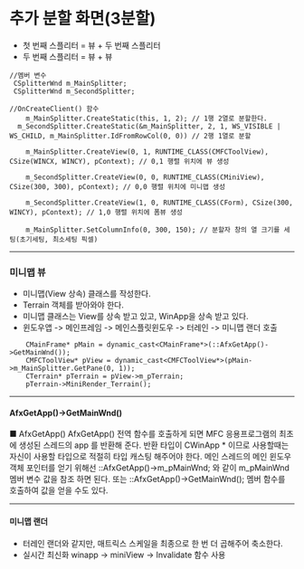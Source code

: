 # 추가 분할 화면(3분할)
- 첫 번째 스플리터 = 뷰 + 두 번째 스플리터
- 두 번째 스플리터 = 뷰 + 뷰
```
//멤버 변수
 CSplitterWnd m_MainSplitter;
 CSplitterWnd m_SecondSplitter;

//OnCreateClient() 함수
	m_MainSplitter.CreateStatic(this, 1, 2); // 1행 2열로 분할한다.
  m_SecondSplitter.CreateStatic(&m_MainSplitter, 2, 1, WS_VISIBLE | WS_CHILD, m_MainSplitter.IdFromRowCol(0, 0)) // 2행 1열로 분할
  
 	m_MainSplitter.CreateView(0, 1, RUNTIME_CLASS(CMFCToolView), CSize(WINCX, WINCY), pContext); // 0,1 행렬 위치에 뷰 생성
  
	m_SecondSplitter.CreateView(0, 0, RUNTIME_CLASS(CMiniView), CSize(300, 300), pContext); // 0,0 행렬 위치에 미니맵 생성

	m_SecondSplitter.CreateView(1, 0, RUNTIME_CLASS(CForm), CSize(300, WINCY), pContext); // 1,0 행렬 위치에 폼뷰 생성

	m_MainSplitter.SetColumnInfo(0, 300, 150); // 분할자 창의 열 크기를 세팅(초기세팅, 최소세팅 픽셀)
```
***
### 미니맵 뷰
- 미니맵(View 상속) 클래스를 작성한다.
- Terrain 객체를 받아와야 한다.
- 미니맵 클래스는 View를 상속 받고 있고, WinApp을 상속 받고 있다.
- 윈도우앱 -> 메인프레임 -> 메인스플릿윈도우 -> 터레인 -> 미니맵 랜더 호출
```
	CMainFrame* pMain = dynamic_cast<CMainFrame*>(::AfxGetApp()->GetMainWnd());
	CMFCToolView* pView = dynamic_cast<CMFCToolView*>(pMain->m_MainSplitter.GetPane(0, 1));
	CTerrain* pTerrain = pView->m_pTerrain;
	pTerrain->MiniRender_Terrain();
```
***
#### AfxGetApp()->GetMainWnd()
■ AfxGetApp()
AfxGetApp() 전역 함수를 호출하게 되면 MFC 응용프로그램의 최초에 생성된 스레드의 app 를 반환해 준다.
반환 타입이 CWinApp * 이므로 사용할때는 자신이 사용할 타입으로 적절히 타입 캐스팅 해주어야 한다.
 메인 스레드의 메인 윈도우 객체 포인터를 얻기 위해선
::AfxGetApp()->m_pMainWnd;
와 같이 m_pMainWnd 멤버 변수 값을 참조 하면 된다.
또는
::AfxGetApp()->GetMainWnd();
멤버 함수를 호출하여 값을 얻을 수도 있다.
***
#### 미니맵 랜더
- 터레인 랜더와 같지만, 매트릭스 스케일을 최종으로 한 번 더 곱해주어 축소한다.
- 실시간 최신화 winapp -> miniView -> Invalidate 함수 사용
